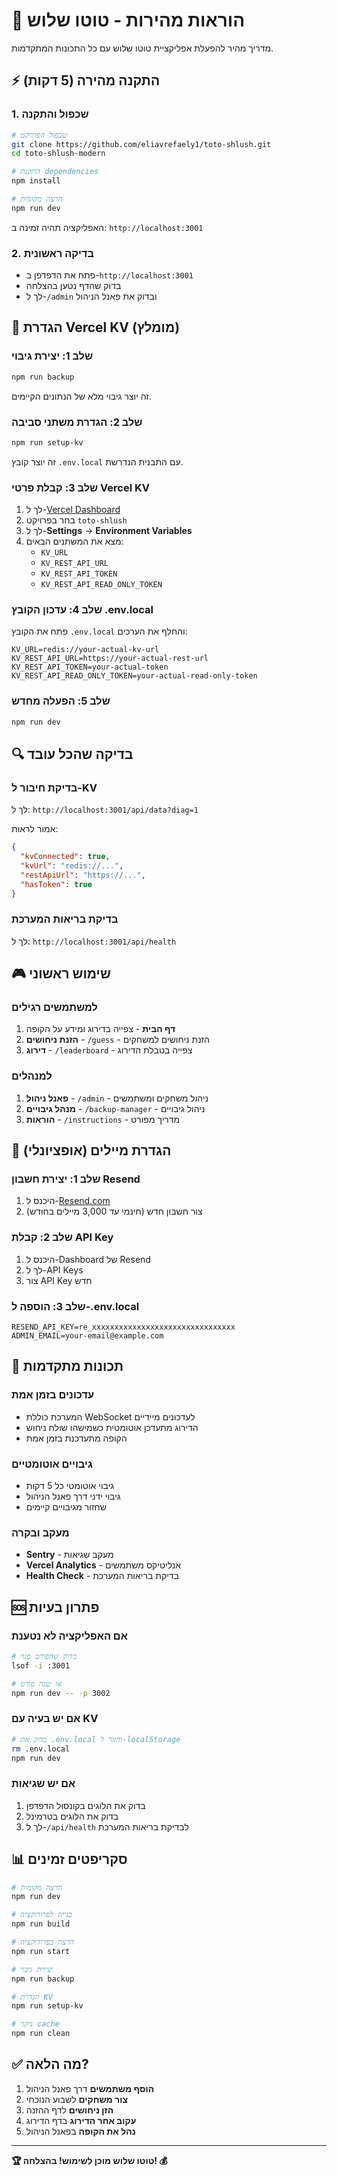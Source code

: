 # 🚀 הוראות מהירות - טוטו שלוש

מדריך מהיר להפעלת אפליקציית טוטו שלוש עם כל התכונות המתקדמות.

## ⚡ התקנה מהירה (5 דקות)

### 1. שכפול והתקנה
```bash
# שכפול הפרויקט
git clone https://github.com/eliavrefaely1/toto-shlush.git
cd toto-shlush-modern

# התקנת dependencies
npm install

# הרצה מקומית
npm run dev
```

האפליקציה תהיה זמינה ב: `http://localhost:3001`

### 2. בדיקה ראשונית
- פתח את הדפדפן ב-`http://localhost:3001`
- בדוק שהדף נטען בהצלחה
- לך ל-`/admin` ובדוק את פאנל הניהול

## 🔧 הגדרת Vercel KV (מומלץ)

### שלב 1: יצירת גיבוי
```bash
npm run backup
```
זה יוצר גיבוי מלא של הנתונים הקיימים.

### שלב 2: הגדרת משתני סביבה
```bash
npm run setup-kv
```
זה יוצר קובץ `.env.local` עם התבנית הנדרשת.

### שלב 3: קבלת פרטי Vercel KV
1. לך ל-[Vercel Dashboard](https://vercel.com/dashboard)
2. בחר בפרויקט `toto-shlush`
3. לך ל-**Settings** → **Environment Variables**
4. מצא את המשתנים הבאים:
   - `KV_URL`
   - `KV_REST_API_URL` 
   - `KV_REST_API_TOKEN`
   - `KV_REST_API_READ_ONLY_TOKEN`

### שלב 4: עדכון הקובץ .env.local
פתח את הקובץ `.env.local` והחלף את הערכים:
```env
KV_URL=redis://your-actual-kv-url
KV_REST_API_URL=https://your-actual-rest-url
KV_REST_API_TOKEN=your-actual-token
KV_REST_API_READ_ONLY_TOKEN=your-actual-read-only-token
```

### שלב 5: הפעלה מחדש
```bash
npm run dev
```

## 🔍 בדיקה שהכל עובד

### בדיקת חיבור ל-KV
לך ל: `http://localhost:3001/api/data?diag=1`

אמור לראות:
```json
{
  "kvConnected": true,
  "kvUrl": "redis://...",
  "restApiUrl": "https://...",
  "hasToken": true
}
```

### בדיקת בריאות המערכת
לך ל: `http://localhost:3001/api/health`

## 🎮 שימוש ראשוני

### למשתמשים רגילים
1. **דף הבית** - צפייה בדירוג ומידע על הקופה
2. **הזנת ניחושים** - `/guess` - הזנת ניחושים למשחקים
3. **דירוג** - `/leaderboard` - צפייה בטבלת הדירוג

### למנהלים
1. **פאנל ניהול** - `/admin` - ניהול משחקים ומשתמשים
2. **מנהל גיבויים** - `/backup-manager` - ניהול גיבויים
3. **הוראות** - `/instructions` - מדריך מפורט

## 📧 הגדרת מיילים (אופציונלי)

### שלב 1: יצירת חשבון Resend
1. היכנס ל-[Resend.com](https://resend.com)
2. צור חשבון חדש (חינמי עד 3,000 מיילים בחודש)

### שלב 2: קבלת API Key
1. היכנס ל-Dashboard של Resend
2. לך ל-API Keys
3. צור API Key חדש

### שלב 3: הוספה ל-.env.local
```env
RESEND_API_KEY=re_xxxxxxxxxxxxxxxxxxxxxxxxxxxxxxxx
ADMIN_EMAIL=your-email@example.com
```

## 🔄 תכונות מתקדמות

### עדכונים בזמן אמת
- המערכת כוללת WebSocket לעדכונים מיידיים
- הדירוג מתעדכן אוטומטית כשמישהו שולח ניחוש
- הקופה מתעדכנת בזמן אמת

### גיבויים אוטומטיים
- גיבוי אוטומטי כל 5 דקות
- גיבוי ידני דרך פאנל הניהול
- שחזור מגיבויים קיימים

### מעקב ובקרה
- **Sentry** - מעקב שגיאות
- **Vercel Analytics** - אנליטיקס משתמשים
- **Health Check** - בדיקת בריאות המערכת

## 🆘 פתרון בעיות

### אם האפליקציה לא נטענת
```bash
# בדוק שהפורט פנוי
lsof -i :3001

# או שנה פורט
npm run dev -- -p 3002
```

### אם יש בעיה עם KV
```bash
# מחק את .env.local וחזור ל-localStorage
rm .env.local
npm run dev
```

### אם יש שגיאות
1. בדוק את הלוגים בקונסול הדפדפן
2. בדוק את הלוגים בטרמינל
3. לך ל-`/api/health` לבדיקת בריאות המערכת

## 📊 סקריפטים זמינים

```bash
# הרצה מקומית
npm run dev

# בנייה לפרודוקציה
npm run build

# הרצה בפרודוקציה
npm run start

# יצירת גיבוי
npm run backup

# הגדרת KV
npm run setup-kv

# ניקוי cache
npm run clean
```

## ✅ מה הלאה?

1. **הוסף משתמשים** דרך פאנל הניהול
2. **צור משחקים** לשבוע הנוכחי
3. **הזן ניחושים** לדף ההזנה
4. **עקוב אחר הדירוג** בדף הדירוג
5. **נהל את הקופה** בפאנל הניהול

---

**🏆 טוטו שלוש מוכן לשימוש! בהצלחה! 💰**
